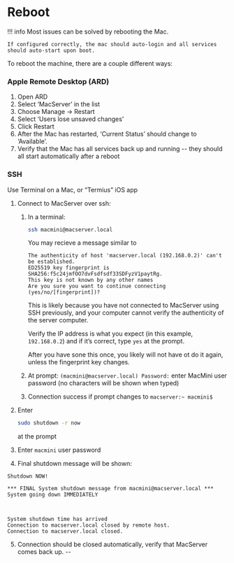 # Reboot

!!! info
    Most issues can be solved by rebooting the Mac.
    
    If configured correctly, the mac should auto-login and all services should auto-start upon boot. 

To reboot the machine, there are a couple different ways:


### Apple Remote Desktop (ARD) 
1. Open ARD
2. Select ‘MacServer’ in the list
3. Choose Manage -> Restart
4. Select ‘Users lose unsaved changes’
5. Click Restart
6. After the Mac has restarted, ‘Current Status’ should change to ‘Available’.
7. Verify that the Mac has all services back up and running -- they should all start automatically after a reboot

### SSH
Use Terminal on a Mac, or “Termius” iOS app

1. Connect to MacServer over ssh:
    1. In a terminal: 
        ```sh
        ssh macmini@macserver.local
        ```

        You may recieve a message similar to
        ```
        The authenticity of host 'macserver.local (192.168.0.2)' can't be established.
        ED25519 key fingerprint is SHA256:f5c24jmfOO7dvFsdfsdf33SDFyzV1paytRg.
        This key is not known by any other names
        Are you sure you want to continue connecting (yes/no/[fingerprint])? 
        ```

        This is likely because you have not connected to MacServer using SSH previously, and your computer cannot verify the authenticity of the server computer.

        Verify the IP address is what you expect (in this example, `192.168.0.2`) and if it’s correct, type `yes` at the prompt. 

        After you have sone this once, you likely will not have ot do it again, unless the fingerprint key changes. 

    1. At prompt: `(macmini@macserver.local) Password:` enter MacMini user password (no characters will be shown when typed)
    2. Connection success if prompt changes to `macserver:~ macmini$`
   
2. Enter
   ``` sh
   sudo shutdown -r now
   ```
   at the prompt
3. Enter `macmini` user password
4. Final shutdown message will be shown:  
```  
Shutdown NOW!
                                                                               
*** FINAL System shutdown message from macmini@macserver.local ***           
System going down IMMEDIATELY



System shutdown time has arrived
Connection to macserver.local closed by remote host.
Connection to macserver.local closed.
```  
5. Connection should be closed automatically, verify that MacServer comes back up.
--
